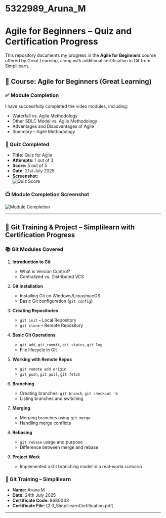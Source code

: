 # 5322989_Aruna_M

# Agile for Beginners – Quiz and Certification Progress

This repository documents my progress in the **Agile for Beginners** course offered by Great Learning, along with additional certification in Git from Simplilearn.

## 🎯 Course: Agile for Beginners (Great Learning)

### ✅ Module Completion
I have successfully completed the video modules, including:
- Waterfall vs. Agile Methodology
- Other SDLC Model vs. Agile Methodology 
- Advantages and Disadvantages of Agile
- Summary – Agile Methodology

### 📝 Quiz Completed
- **Title:** Quiz for Agile  
- **Attempts:** 1 out of 3  
- **Score:** 5 out of 5  
- **Date:** 21st July 2025  
- **Screenshot:**  
  ![Quiz Score](1.0.Quiz_Score.png)

### 📺 Module Completion Screenshot  
  ![Module Completion](1.1Module_end.png)

-----------------------------------------------------------------------------------------------------------------------------------------------------------------------


## 🔧 Git Training & Project – Simplilearn with Certification Progress
### 📚 Git Modules Covered

1. **Introduction to Git**
   - What is Version Control?
   - Centralized vs. Distributed VCS

2. **Git Installation**
   - Installing Git on Windows/Linux/macOS
   - Basic Git configuration (`git config`)

3. **Creating Repositories**
   - `git init` – Local Repository
   - `git clone` – Remote Repository

4. **Basic Git Operations**
   - `git add`, `git commit`, `git status`, `git log`
   - File lifecycle in Git

5. **Working with Remote Repos**
   - `git remote add origin`
   - `git push`, `git pull`, `git fetch`

6. **Branching**
   - Creating branches: `git branch`, `git checkout -b`
   - Listing branches and switching

7. **Merging**
   - Merging branches using `git merge`
   - Handling merge conflicts

8. **Rebasing**
   - `git rebase` usage and purpose
   - Difference between merge and rebase

9. **Project Work**
   - Implemented a Git branching model in a real-world scenario


### 🔧 Git Training – Simplilearn
- **Name:** Aruna M  
- **Date:** 24th July 2025  
- **Certificate Code:** 8680043  
- **Certificate File:** [2.0_SimplilearnCertification.pdf]

-------------------------------------------------------------------------------------------------------------------------------------------------------------------
